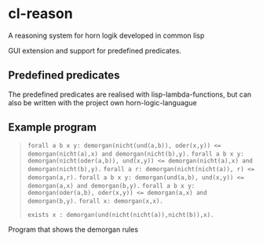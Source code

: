 # cl-reason
A reasoning system for horn logik developed in common lisp

GUI extension and support for predefined predicates.

## Predefined predicates
The predefined predicates are realised with lisp-lambda-functions, but can also be written with the project own horn-logic-languague


## Example program

> `forall a b x y: demorgan(nicht(und(a,b)), oder(x,y)) <= demorgan(nicht(a),x) and demorgan(nicht(b),y).`
> `forall a b x y: demorgan(nicht(oder(a,b)), und(x,y)) <= demorgan(nicht(a),x) and demorgan(nicht(b),y).`
> `forall a r: demorgan(nicht(nicht(a)), r) <= demorgan(a,r).`
> `forall a b x y: demorgan(und(a,b), und(x,y)) <= demorgan(a,x) and demorgan(b,y).`
> `forall a b x y: demorgan(oder(a,b), oder(x,y)) <= demorgan(a,x) and demorgan(b,y).`
> `forall x: demorgan(x,x).`
>
> `exists x : demorgan(und(nicht(nicht(a)),nicht(b)),x).`

Program that shows the demorgan rules
